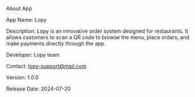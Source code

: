 About App

App Name: Lopy

Description: Lopy is an innovative order system designed for restaurants. It allows customers to scan a QR code to browse the menu, place orders, and make payments directly through the app.

Developer: Lopy team

Contact: lopy-support@mail.com

Version: 1.0.0

Release Date: 2024-07-20